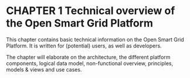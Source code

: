 # CHAPTER 1 Technical overview of the Open Smart Grid Platform

This chapter contains basic technical information on the Open Smart Grid Platform. It is written for (potential) users, as well as developers. 

The chapter will elaborate on the architecture, the different platform components, logical data model, non-functional overview, principles, models & views and use cases. 
